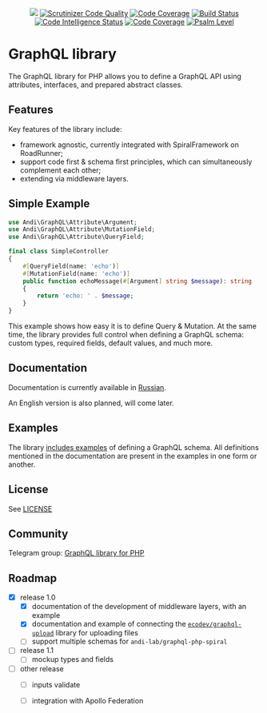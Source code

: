 <p align="center">
    <a href="https://github.com/andrey-mokhov/graphql-php/actions"><img src="https://github.com/andrey-mokhov/graphql-php/workflows/build/badge.svg" /></a>
    <a href="https://scrutinizer-ci.com/g/andrey-mokhov/graphql-php/?branch=master"><img src="https://scrutinizer-ci.com/g/andrey-mokhov/graphql-php/badges/quality-score.png?b=master" alt="Scrutinizer Code Quality" /></a>
    <a href="https://scrutinizer-ci.com/g/andrey-mokhov/graphql-php/?branch=master"><img src="https://scrutinizer-ci.com/g/andrey-mokhov/graphql-php/badges/coverage.png?b=master" alt="Code Coverage" /></a>
    <a href="https://scrutinizer-ci.com/g/andrey-mokhov/graphql-php/build-status/master"><img src="https://scrutinizer-ci.com/g/andrey-mokhov/graphql-php/badges/build.png?b=master" alt="Build Status" /></a>
    <a href="https://scrutinizer-ci.com/code-intelligence"><img src="https://scrutinizer-ci.com/g/andrey-mokhov/graphql-php/badges/code-intelligence.svg?b=master" alt="Code Intelligence Status" /></a>
    <a href="https://shepherd.dev/github/andrey-mokhov/graphql-php"><img src="https://shepherd.dev/github/andrey-mokhov/graphql-php/coverage.svg" alt="Code Coverage" /></a>
    <a href="https://shepherd.dev/github/andrey-mokhov/graphql-php"><img src="https://shepherd.dev/github/andrey-mokhov/graphql-php/level.svg" alt="Psalm Level" /></a>
</p>

# GraphQL library

The GraphQL library for PHP allows you to define a GraphQL API using attributes, interfaces,
and prepared abstract classes.

## Features

Key features of the library include:
- framework agnostic, currently integrated with SpiralFramework on RoadRunner;
- support code first & schema first principles, which can simultaneously complement each other;
- extending via middleware layers.

## Simple Example

```php
use Andi\GraphQL\Attribute\Argument;
use Andi\GraphQL\Attribute\MutationField;
use Andi\GraphQL\Attribute\QueryField;

final class SimpleController
{
    #[QueryField(name: 'echo')]
    #[MutationField(name: 'echo')]
    public function echoMessage(#[Argument] string $message): string
    {
        return 'echo: ' . $message;
    }
}
```

This example shows how easy it is to define Query & Mutation. At the same time, the library
provides full control when defining a GraphQL schema: custom types, required fields,
default values, and much more.

## Documentation

Documentation is currently available in [Russian](docs/ru/index.md).

An English version is also planned, will come later.

## Examples

The library [includes examples](examples) of defining a GraphQL schema. All definitions mentioned
in the documentation are present in the examples in one form or another.

## License

See [LICENSE](../../../LICENSE)

## Community

Telegram group: [GraphQL library for PHP](https://t.me/andi_lab_graphql)

## Roadmap

- [x] release 1.0
  - [x] documentation of the development of middleware layers, with an example
  - [x] documentation and example of connecting the
    [`ecodev/graphql-upload`](https://github.com/Ecodev/graphql-upload) library for uploading files
  - [ ] support multiple schemas for `andi-lab/graphql-php-spiral`
- [ ] release 1.1
  - [ ] mockup types and fields
- [ ] other release
  - [ ] inputs validate
  - [ ] integration with Apollo Federation

